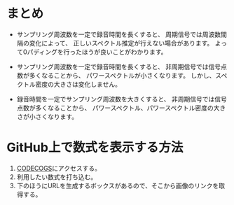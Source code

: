 # まとめ
- サンプリング周波数を一定で録音時間を長くすると、
周期信号では周波数間隔の変化によって、
正しいスペクトル推定が行えない場合があります。
よって0パディングを行ったほうが良いことがわかります。

- サンプリング周波数を一定で録音時間を長くすると、
非周期信号では信号点数が多くなることから、
パワースペクトルが小さくなります。
しかし、スペクトル密度の大きさは変化しません。

- 録音時間を一定でサンプリング周波数を大きくすると、
非周期信号では信号点数が多くなることから、
パワースペクトル、パワースペクトル密度の大きさが小さくなります。

# GitHub上で数式を表示する方法
1. [CODECOGS](https://www.codecogs.com/latex/eqneditor.php)にアクセスする。
1. 利用したい数式を打ち込む。
1. 下のほうにURLを生成するボックスがあるので、そこから画像のリンクを取得する。
<!--  -->
